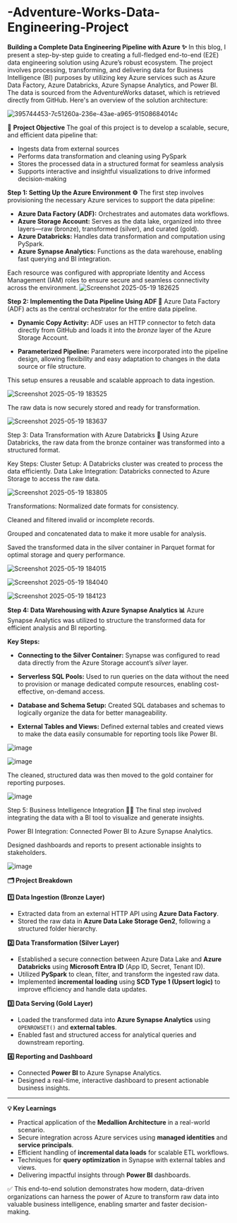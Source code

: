 # -Adventure-Works-Data-Engineering-Project

**Building a Complete Data Engineering Pipeline with Azure ✨**
In this blog, I present a step-by-step guide to creating a full-fledged end-to-end (E2E) data engineering solution using Azure’s robust ecosystem. The project involves processing, transforming, and delivering data for Business Intelligence (BI) purposes by utilizing key Azure services such as Azure Data Factory, Azure Databricks, Azure Synapse Analytics, and Power BI. The data is sourced from the AdventureWorks dataset, which is retrieved directly from GitHub. Here's an overview of the solution architecture:


![395744453-7c51260a-236e-43ae-a965-91508684014c](https://github.com/user-attachments/assets/a2e9c46b-3c78-4fb9-bf0a-da0f3656b7cc)

📌 **Project Objective**
The goal of this project is to develop a scalable, secure, and efficient data pipeline that:

* Ingests data from external sources
* Performs data transformation and cleaning using PySpark
* Stores the processed data in a structured format for seamless analysis
* Supports interactive and insightful visualizations to drive informed decision-making


**Step 1: Setting Up the Azure Environment ⚙️**
The first step involves provisioning the necessary Azure services to support the data pipeline:

* **Azure Data Factory (ADF):** Orchestrates and automates data workflows.
* **Azure Storage Account:** Serves as the data lake, organized into three layers—raw (bronze), transformed (silver), and curated (gold).
* **Azure Databricks:** Handles data transformation and computation using PySpark.
* **Azure Synapse Analytics:** Functions as the data warehouse, enabling fast querying and BI integration.

Each resource was configured with appropriate Identity and Access Management (IAM) roles to ensure secure and seamless connectivity across the environment.
![Screenshot 2025-05-19 182625](https://github.com/user-attachments/assets/41ea6b3a-ce79-4077-83c1-cc74c0b93f8e)





**Step 2: Implementing the Data Pipeline Using ADF 🚀**
Azure Data Factory (ADF) acts as the central orchestrator for the entire data pipeline.

* **Dynamic Copy Activity:**
  ADF uses an HTTP connector to fetch data directly from GitHub and loads it into the *bronze* layer of the Azure Storage Account.

* **Parameterized Pipeline:**
  Parameters were incorporated into the pipeline design, allowing flexibility and easy adaptation to changes in the data source or file structure.

This setup ensures a reusable and scalable approach to data ingestion.


![Screenshot 2025-05-19 183525](https://github.com/user-attachments/assets/f7bf432d-48a8-4c19-94cd-17fc8e0104e0)


The raw data is now securely stored and ready for transformation.



![Screenshot 2025-05-19 183637](https://github.com/user-attachments/assets/847e4f18-e701-4704-a137-e1010a2c24d1)

Step 3: Data Transformation with Azure Databricks 🔄
Using Azure Databricks, the raw data from the bronze container was transformed into a structured format.

Key Steps:
Cluster Setup: A Databricks cluster was created to process the data efficiently.
Data Lake Integration: Databricks connected to Azure Storage to access the raw data.


![Screenshot 2025-05-19 183805](https://github.com/user-attachments/assets/744fde3b-829a-4cbb-8249-28f2011265ec)

Transformations:
Normalized date formats for consistency.

Cleaned and filtered invalid or incomplete records.

Grouped and concatenated data to make it more usable for analysis.

Saved the transformed data in the silver container in Parquet format for optimal storage and query performance.



![Screenshot 2025-05-19 184015](https://github.com/user-attachments/assets/1ce18297-f9c7-4b32-953b-6d30e95a1653)



![Screenshot 2025-05-19 184040](https://github.com/user-attachments/assets/af9072a6-7e31-4817-ae1b-7636bae5e4de)

![Screenshot 2025-05-19 184123](https://github.com/user-attachments/assets/53884014-c786-4d5c-826e-36e972f762b1)



**Step 4: Data Warehousing with Azure Synapse Analytics 📊**
Azure Synapse Analytics was utilized to structure the transformed data for efficient analysis and BI reporting.

**Key Steps:**

* **Connecting to the Silver Container:**
  Synapse was configured to read data directly from the Azure Storage account’s *silver* layer.

* **Serverless SQL Pools:**
  Used to run queries on the data without the need to provision or manage dedicated compute resources, enabling cost-effective, on-demand access.

* **Database and Schema Setup:**
  Created SQL databases and schemas to logically organize the data for better manageability.

* **External Tables and Views:**
  Defined external tables and created views to make the data easily consumable for reporting tools like Power BI.

![image](https://github.com/user-attachments/assets/f2ec05b6-c9b3-4387-8283-2a3784bbf6ba)

![image](https://github.com/user-attachments/assets/ecd168e1-486a-43da-9b7c-fda3c8b89ea7)





  The cleaned, structured data was then moved to the gold container for reporting purposes.

  ![image](https://github.com/user-attachments/assets/d3b56a7c-cc08-4edf-8df5-5bb38588734e)




  Step 5: Business Intelligence Integration 🕵️‍♂️
The final step involved integrating the data with a BI tool to visualize and generate insights.

Power BI Integration:
Connected Power BI to Azure Synapse Analytics.

Designed dashboards and reports to present actionable insights to stakeholders.

![image](https://github.com/user-attachments/assets/7bc15af2-db6e-44e1-bc61-394e8736a6fd)



**🗂️ Project Breakdown**

**1️⃣ Data Ingestion (Bronze Layer)**

* Extracted data from an external HTTP API using **Azure Data Factory**.
* Stored the raw data in **Azure Data Lake Storage Gen2**, following a structured folder hierarchy.

**2️⃣ Data Transformation (Silver Layer)**

* Established a secure connection between Azure Data Lake and **Azure Databricks** using **Microsoft Entra ID** (App ID, Secret, Tenant ID).
* Utilized **PySpark** to clean, filter, and transform the ingested raw data.
* Implemented **incremental loading** using **SCD Type 1 (Upsert logic)** to improve efficiency and handle data updates.

**3️⃣ Data Serving (Gold Layer)**

* Loaded the transformed data into **Azure Synapse Analytics** using `OPENROWSET()` and **external tables**.
* Enabled fast and structured access for analytical queries and downstream reporting.

**4️⃣ Reporting and Dashboard**

* Connected **Power BI** to Azure Synapse Analytics.
* Designed a real-time, interactive dashboard to present actionable business insights.

---

**💡 Key Learnings**

* Practical application of the **Medallion Architecture** in a real-world scenario.
* Secure integration across Azure services using **managed identities** and **service principals**.
* Efficient handling of **incremental data loads** for scalable ETL workflows.
* Techniques for **query optimization** in Synapse with external tables and views.
* Delivering impactful insights through **Power BI** dashboards.

✅ This end-to-end solution demonstrates how modern, data-driven organizations can harness the power of Azure to transform raw data into valuable business intelligence, enabling smarter and faster decision-making.








